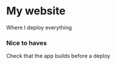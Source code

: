 # My website


Where I deploy everything


### Nice to haves
Check that the app builds before a deploy
